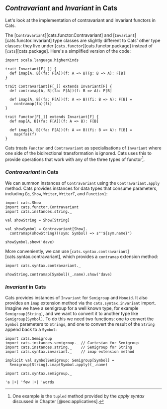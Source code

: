 ## *Contravariant* and *Invariant* in Cats

Let's look at the implementation of
contravariant and invariant functors in Cats.

The [`Contravariant`][cats.functor.Contravariant] and
[`Invariant`][cats.functor.Invariant] type classes
are slightly different to Cats' other type classes:
they live under [`cats.functor`][cats.functor.package]
instead of [`cats`][cats.package].
Here's a simplified version of the code:

```tut:book:invisible
import scala.language.higherKinds
```

```tut:book:silent
trait Invariant[F[_]] {
  def imap[A, B](fa: F[A])(f: A => B)(g: B => A): F[B]
}

trait Contravariant[F[_]] extends Invariant[F] {
  def contramap[A, B](fa: F[A])(f: B => A): F[B]

  def imap[A, B](fa: F[A])(f: A => B)(fi: B => A): F[B] =
    contramap(fa)(fi)
}

trait Functor[F[_]] extends Invariant[F] {
  def map[A, B](fa: F[A])(f: A => B): F[B]

  def imap[A, B](fa: F[A])(f: A => B)(fi: B => A): F[B] =
    map(fa)(f)
}
```

Cats treats `Functor` and `Contravariant` as specialisations of `Invariant`
where one side of the bidirectional transformation is ignored.
Cats uses this to provide operations
that work with any of the three types of functor[^tupled].

[^tupled]: One example is the `tupled` method
provided by the *apply syntax*
discussed in Chapter [@sec:applicatives].

### *Contravariant* in Cats

We can summon instances of `Contravariant`
using the `Contravariant.apply` method.
Cats provides instances for data types that consume parameters,
including `Eq`, `Show`, `Writer`, `WriterT`, and `Function1`:

```tut:book:silent:reset
import cats.Show
import cats.functor.Contravariant
import cats.instances.string._

val showString = Show[String]

val showSymbol = Contravariant[Show].
  contramap(showString)((sym: Symbol) => s"'${sym.name}")
```

```tut:book
showSymbol.show('dave)
```

More conveniently, we can use
[`cats.syntax.contravariant`][cats.syntax.contravariant],
which provides a `contramap` extension method:

```tut:book:silent
import cats.syntax.contravariant._
```

```tut:book
showString.contramap[Symbol](_.name).show('dave)
```

### *Invariant* in Cats

Cats provides instances of `Invariant` for `Semigroup` and `Monoid`.
It also provides an `imap` extension method
via the `cats.syntax.invariant` import.
Imagine we have a semigroup for a well known type,
for example `Semigroup[String]`,
and we want to convert it to another type like `Semigroup[Symbol]`.
To do this we need two functions:
one to convert the `Symbol` parameters to `Strings`,
and one to convert the result of the `String` append back to a `Symbol`:

```tut:book:silent
import cats.Semigroup
import cats.instances.semigroup._ // Cartesian for Semigroup
import cats.instances.string._    // Semigroup for String
import cats.syntax.invariant._    // imap extension method

implicit val symbolSemigroup: Semigroup[Symbol] =
  Semigroup[String].imap(Symbol.apply)(_.name)

import cats.syntax.semigroup._
```

```tut:book
'a |+| 'few |+| 'words
```
